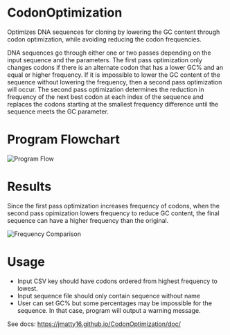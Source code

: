 # CodonOptimization

Optimizes DNA sequences for cloning by lowering the GC content through codon optimization, while avoiding reducing the codon frequencies. 

DNA sequences go through either one or two passes depending on the input sequence and the parameters. The first pass optimization only changes codons if there is an alternate codon that has a lower GC% and an equal or higher frequency. If it is impossible to lower the GC content of the sequence without lowering the frequency, then a second pass optimization will occur. The second pass optimization determines the reduction in frequency of the next best codon at each index of the sequence and replaces the codons starting at the smallest frequency difference until the sequence meets the GC parameter. 

# Program Flowchart

![Program Flow](https://jmatty16.github.io/CodonOptimization/img/CodonOptimizationdiagram.png)

# Results

Since the first pass optimization increases frequency of codons, when the second pass opimization lowers frequency to reduce GC content, the final sequence can have a higher frequency than the original. 

![Frequency Comparison](https://jmatty16.github.io/CodonOptimization/img/frequencygraph.png)

# Usage

- Input CSV key should have codons ordered from highest frequency to lowest. 
- Input sequence file should only contain sequence without name
- User can set GC% but some percentages may be impossible for the sequence. In that case, program will output a warning message. 


See docs: https://jmatty16.github.io/CodonOptimization/doc/
